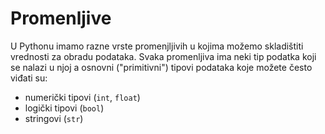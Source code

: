 # Promenljive

U Pythonu imamo razne vrste promenjljivih u kojima možemo skladištiti vrednosti za obradu podataka. Svaka promenljiva ima neki tip podatka koji se nalazi u njoj a osnovni ("primitivni") tipovi podataka koje možete često viđati su:

- numerički tipovi (`int`, `float`)
- logički tipovi (`bool`)
- stringovi (`str`)
